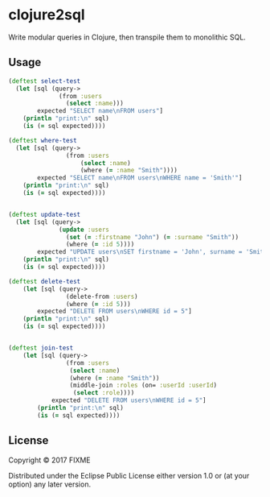 # clojure2sql

Write modular queries in Clojure, then transpile them to monolithic SQL.

## Usage

```Clojure
(deftest select-test
  (let [sql (query->
              (from :users
                (select :name)))
        expected "SELECT name\nFROM users"]
    (println "print:\n" sql)
    (is (= sql expected))))

(deftest where-test
  (let [sql (query->
                (from :users
                    (select :name)
                    (where (= :name "Smith"))))
        expected "SELECT name\nFROM users\nWHERE name = 'Smith'"]
    (println "print:\n" sql)
    (is (= sql expected))))


(deftest update-test
  (let [sql (query->
              (update :users
                (set (= :firstname "John") (= :surname "Smith"))
                (where (= :id 5))))
        expected "UPDATE users\nSET firstname = 'John', surname = 'Smith'\nWHERE id = 5"]
    (println "print:\n" sql)
    (is (= sql expected))))

(deftest delete-test
    (let [sql (query->
                (delete-from :users)
                (where (= :id 5)))
        expected "DELETE FROM users\nWHERE id = 5"]
    (println "print:\n" sql)
    (is (= sql expected))))


(deftest join-test
    (let [sql (query->
                (from :users
                 (select :name)
                 (where (= :name "Smith"))
                 (middle-join :roles (on= :userId :userId)
                  (select :role))))
            expected "DELETE FROM users\nWHERE id = 5"]
        (println "print:\n" sql)
        (is (= sql expected))))
```

## License

Copyright © 2017 FIXME

Distributed under the Eclipse Public License either version 1.0 or (at
your option) any later version.
